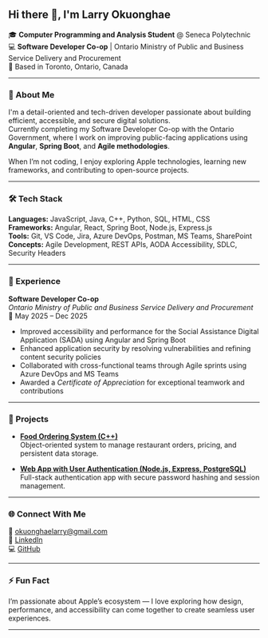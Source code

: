 ## Hi there 👋, I'm Larry Okuonghae

🎓 **Computer Programming and Analysis Student** @ Seneca Polytechnic  
💻 **Software Developer Co-op** | Ontario Ministry of Public and Business Service Delivery and Procurement  
📍 Based in Toronto, Ontario, Canada  

---

### 🧠 About Me
I'm a detail-oriented and tech-driven developer passionate about building efficient, accessible, and secure digital solutions.  
Currently completing my Software Developer Co-op with the Ontario Government, where I work on improving public-facing applications using **Angular**, **Spring Boot**, and **Agile methodologies**.  

When I’m not coding, I enjoy exploring Apple technologies, learning new frameworks, and contributing to open-source projects.

---

### 🛠️ Tech Stack
**Languages:** JavaScript, Java, C++, Python, SQL, HTML, CSS  
**Frameworks:** Angular, React, Spring Boot, Node.js, Express.js  
**Tools:** Git, VS Code, Jira, Azure DevOps, Postman, MS Teams, SharePoint  
**Concepts:** Agile Development, REST APIs, AODA Accessibility, SDLC, Security Headers  

---

### 💼 Experience
**Software Developer Co-op**  
*Ontario Ministry of Public and Business Service Delivery and Procurement*  
📆 May 2025 – Dec 2025  
- Improved accessibility and performance for the Social Assistance Digital Application (SADA) using Angular and Spring Boot  
- Enhanced application security by resolving vulnerabilities and refining content security policies  
- Collaborated with cross-functional teams through Agile sprints using Azure DevOps and MS Teams  
- Awarded a *Certificate of Appreciation* for exceptional teamwork and contributions  

---

### 🚀 Projects
- **[Food Ordering System (C++)](https://github.com/Elo07/Food-Ordering-System)**  
  Object-oriented system to manage restaurant orders, pricing, and persistent data storage.

- **[Web App with User Authentication (Node.js, Express, PostgreSQL)](https://github.com/Elo07/User-Auth-App)**  
  Full-stack authentication app with secure password hashing and session management.

---

### 🌐 Connect With Me
📧 [okuonghaelarry@gmail.com](mailto:okuonghaelarry@gmail.com)  
💼 [LinkedIn](https://www.linkedin.com/in/ehimwenma/)  
💻 [GitHub](https://github.com/Elo07)

---

### ⚡ Fun Fact
I’m passionate about Apple’s ecosystem — I love exploring how design, performance, and accessibility can come together to create seamless user experiences.

---

<!--
**Elo07/Elo07** is a ✨ _special_ ✨ repository because its `README.md` (this file) appears on your GitHub profile.

Here are some ideas to get you started:

- 🔭 I’m currently working on ...
- 🌱 I’m currently learning ...
- 👯 I’m looking to collaborate on ...
- 🤔 I’m looking for help with ...
- 💬 Ask me about ...
- 📫 How to reach me: ...
- 😄 Pronouns: ...
- ⚡ Fun fact: ...
-->
